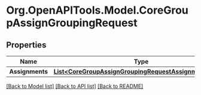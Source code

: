 # Org.OpenAPITools.Model.CoreGroupAssignGroupingRequest

## Properties

Name | Type | Description | Notes
------------ | ------------- | ------------- | -------------
**Assignments** | [**List&lt;CoreGroupAssignGroupingRequestAssignmentsInner&gt;**](CoreGroupAssignGroupingRequestAssignmentsInner.md) |  | 

[[Back to Model list]](../README.md#documentation-for-models) [[Back to API list]](../README.md#documentation-for-api-endpoints) [[Back to README]](../README.md)

